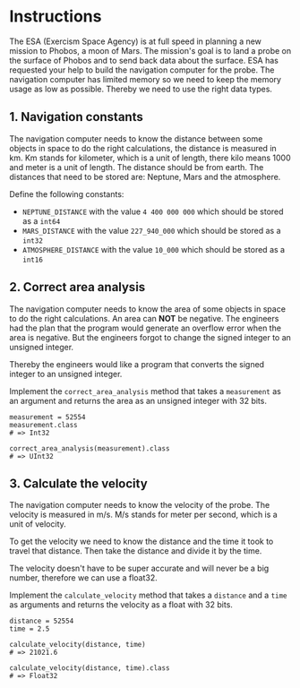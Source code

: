 # Instructions

The ESA (Exercism Space Agency) is at full speed in planning a new mission to Phobos, a moon of Mars.
The mission's goal is to land a probe on the surface of Phobos and to send back data about the surface.
ESA has requested your help to build the navigation computer for the probe.
The navigation computer has limited memory so we need to keep the memory usage as low as possible.
Thereby we need to use the right data types.

## 1. Navigation constants

The navigation computer needs to know the distance between some objects in space to do the right calculations, the distance is measured in km.
Km stands for kilometer, which is a unit of length, there kilo means 1000 and meter is a unit of length.
The distance should be from earth.
The distances that need to be stored are: Neptune, Mars and the atmosphere.

Define the following constants:

- `NEPTUNE_DISTANCE` with the value `4 400 000 000` which should be stored as a `int64`
- `MARS_DISTANCE` with the value `227_940_000` which should be stored as a `int32`
- `ATMOSPHERE_DISTANCE` with the value `10_000` which should be stored as a `int16`

## 2. Correct area analysis

The navigation computer needs to know the area of some objects in space to do the right calculations.
An area can **NOT** be negative.
The engineers had the plan that the program would generate an overflow error when the area is negative.
But the engineers forgot to change the signed integer to an unsigned integer.

Thereby the engineers would like a program that converts the signed integer to an unsigned integer.

Implement the `correct_area_analysis` method that takes a `measurement` as an argument and returns the area as an unsigned integer with 32 bits.

```crystal
measurement = 52554
measurement.class
# => Int32

correct_area_analysis(measurement).class
# => UInt32
```

## 3. Calculate the velocity

The navigation computer needs to know the velocity of the probe.
The velocity is measured in m/s.
M/s stands for meter per second, which is a unit of velocity.

To get the velocity we need to know the distance and the time it took to travel that distance.
Then take the distance and divide it by the time.

The velocity doesn't have to be super accurate and will never be a big number, therefore we can use a float32.

Implement the `calculate_velocity` method that takes a `distance` and a `time` as arguments and returns the velocity as a float with 32 bits.

```crystal
distance = 52554
time = 2.5

calculate_velocity(distance, time)
# => 21021.6

calculate_velocity(distance, time).class
# => Float32
```
